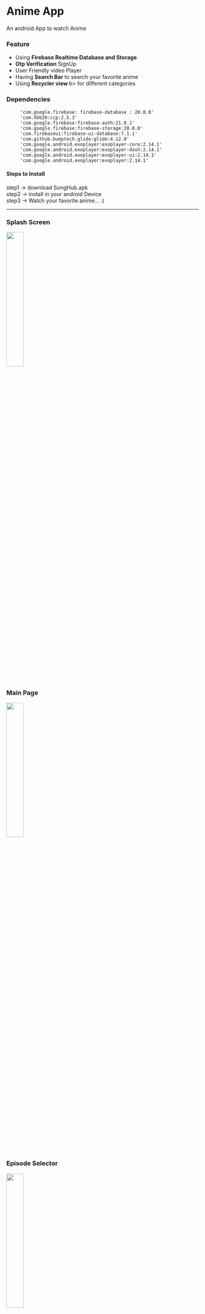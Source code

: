 # Anime App

 An android App to watch Anime

### Feature

- Using <b> Firebase Realtime Database and Storage </b>
- <b> Otp  Verification </b> SignUp
- User Friendly video Player
- Having <b>Search Bar</b>  to search your favorite anime
- Using  <b>Recycler view </b>b> for different categories

### Dependencies
```
     'com.google.firebase: firebase-database : 20.0.0'
     'com.hbb20:ccp:2.5.3'
     'com.google.firebase:firebase-auth:21.0.1'
     'com.google.firebase:firebase-storage:20.0.0'
     'com.firebaseui:firebase-ui-database:7.1.1'
     'com.github.bumptech.glide:glide:4.12.0'
     'com.google.android.exoplayer:exoplayer-core:2.14.1'
     'com.google.android.exoplayer:exoplayer-dash:2.14.1'
     'com.google.android.exoplayer:exoplayer-ui:2.14.1'
     'com.google.android.exoplayer:exoplayer:2.14.1'
```

#### Steps to Install
 
step1 -> download SongHub.apk<br>
step2 -> install in your android Device<br>
step3 -> Watch your favorite anime... :)

---

### Splash Screen

<img src="https://raw.githubusercontent.com/ShivanshSinghFrosty007/Anime/main/image/splashScreen.jpeg" width=30%>

### Main Page

<img src="https://raw.githubusercontent.com/ShivanshSinghFrosty007/Anime/main/image/main.jpeg" width=30%>

### Episode Selector

<img src="https://raw.githubusercontent.com/ShivanshSinghFrosty007/Anime/main/image/episode%20selector.jpeg" width=30%>

### Video Player

<img src="https://raw.githubusercontent.com/ShivanshSinghFrosty007/Anime/main/image/player.jpeg" width=50%>

### LogIn

<img src="https://raw.githubusercontent.com/ShivanshSinghFrosty007/Anime/main/image/sign%20in.jpeg" width=30%>

### SignUp

<img src="https://raw.githubusercontent.com/ShivanshSinghFrosty007/Anime/main/image/sign%20up.jpeg" width=30%>

### Profile

<img src="https://raw.githubusercontent.com/ShivanshSinghFrosty007/Anime/main/image/account.jpeg" width=30%>

### Search

<img src="https://raw.githubusercontent.com/ShivanshSinghFrosty007/Anime/main/image/search.jpeg" width=30%>

## Categories

<img src="https://raw.githubusercontent.com/ShivanshSinghFrosty007/Anime/main/image/catogory.jpeg" width=30%>

### Drawer Layout

<img src="https://raw.githubusercontent.com/ShivanshSinghFrosty007/Anime/main/image/drawer.jpeg" width=30%>
